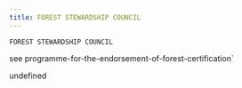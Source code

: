 ```yaml
---
title: FOREST STEWARDSHIP COUNCIL 
---
```

`FOREST STEWARDSHIP COUNCIL `

see programme-for-the-endorsement-of-forest-certification`

undefined